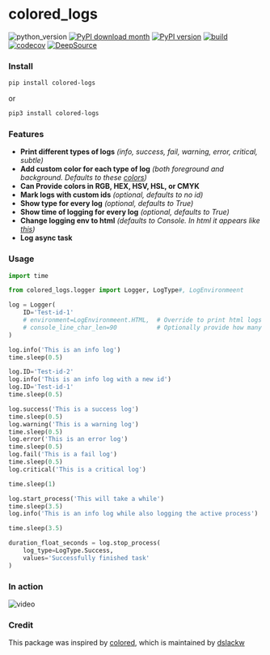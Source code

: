 # colored_logs
![python_version](https://img.shields.io/static/v1?label=Python&message=3.5%20|%203.6%20|%203.7&color=blue) [![PyPI download month](https://img.shields.io/pypi/dm/colored-logs?logo=pypi&logoColor=white)](https://pypi.python.org/pypi/colored-logs/) [![PyPI version](https://img.shields.io/pypi/v/colored-logs?logo=pypi&logoColor=white)](https://pypi.python.org/pypi/ansicolortags/) [![build](https://img.shields.io/travis/com/kopensource/colored_logs/develop?logo=travis)](https://travis-ci.com/github/kopensource/colored_logs) [![codecov](https://img.shields.io/codecov/c/gh/kopensource/colored_logs/develop?logo=codecov)](https://codecov.io/gh/kopensource/colored_logs) [![DeepSource](https://static.deepsource.io/deepsource-badge-dark-mini.svg)](https://deepsource.io/gh/kopensource/colored_logs/?ref=repository-badge)

### Install
```Bash
pip install colored-logs
```
or
```Bash
pip3 install colored-logs
```

### Features
* __Print different types of logs__ _(info, success, fail, warning, error, critical, subtle)_
* __Add custom color for each type of log__ _(both foreground and background. Defaults to these [colors](https://coolors.co/b4aea8-3ea966-c8553d-f28f3b-a22b24-f3f3f3-982720-2bc4e9-918b86))_
* __Can Provide colors in RGB, HEX, HSV, HSL, or CMYK__
* __Mark logs with custom ids__ _(optional, defaults to no id)_
* __Show type for every log__ _(optional, defaults to True)_
* __Show time of logging for every log__ _(optional, defaults to True)_
* __Change logging env to html__ _(defaults to Console. In html it appears like [this](https://jsfiddle.net/s2b4zpdq/))_
* __Log async task__

### Usage
```Python
import time

from colored_logs.logger import Logger, LogType#, LogEnvironmeent

log = Logger(
    ID='Test-id-1'
    # environment=LogEnvironmeent.HTML,  # Override to print html logs
    # console_line_char_len=90           # Optionally provide how many chars does fir in one consolee line
)

log.info('This is an info log')
time.sleep(0.5)

log.ID='Test-id-2'
log.info('This is an info log with a new id')
log.ID='Test-id-1'
time.sleep(0.5)

log.success('This is a success log')
time.sleep(0.5)
log.warning('This is a warning log')
time.sleep(0.5)
log.error('This is an error log')
time.sleep(0.5)
log.fail('This is a fail log')
time.sleep(0.5)
log.critical('This is a critical log')

time.sleep(1)

log.start_process('This will take a while')
time.sleep(3.5)
log.info('This is an info log while also logging the active process')

time.sleep(3.5)

duration_float_seconds = log.stop_process(
    log_type=LogType.Success,
    values='Successfully finished task'
)
```

### In action
![video](https://thumbs.gfycat.com/PleasingLikableGrouper-size_restricted.gif)

### Credit
This package was inspired by [colored](https://pypi.org/project/colored/), which is maintained by [dslackw](https://pypi.org/user/dslackw/)
